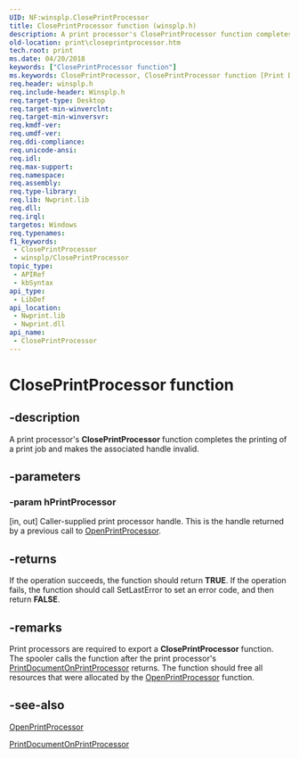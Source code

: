 ```yaml
---
UID: NF:winsplp.ClosePrintProcessor
title: ClosePrintProcessor function (winsplp.h)
description: A print processor's ClosePrintProcessor function completes the printing of a print job and makes the associated handle invalid.
old-location: print\closeprintprocessor.htm
tech.root: print
ms.date: 04/20/2018
keywords: ["ClosePrintProcessor function"]
ms.keywords: ClosePrintProcessor, ClosePrintProcessor function [Print Devices], print.closeprintprocessor, spoolfnc_f2e791a0-bfae-463c-a7ac-0e9f941ebe51.xml, winsplp/ClosePrintProcessor
req.header: winsplp.h
req.include-header: Winsplp.h
req.target-type: Desktop
req.target-min-winverclnt: 
req.target-min-winversvr: 
req.kmdf-ver: 
req.umdf-ver: 
req.ddi-compliance: 
req.unicode-ansi: 
req.idl: 
req.max-support: 
req.namespace: 
req.assembly: 
req.type-library: 
req.lib: Nwprint.lib
req.dll: 
req.irql: 
targetos: Windows
req.typenames: 
f1_keywords:
 - ClosePrintProcessor
 - winsplp/ClosePrintProcessor
topic_type:
 - APIRef
 - kbSyntax
api_type:
 - LibDef
api_location:
 - Nwprint.lib
 - Nwprint.dll
api_name:
 - ClosePrintProcessor
---
```


# ClosePrintProcessor function


## -description

A print processor's <b>ClosePrintProcessor</b> function completes the printing of a print job and makes the associated handle invalid.

## -parameters

### -param hPrintProcessor 

[in, out]
Caller-supplied print processor handle. This is the handle returned by a previous call to <a href="/windows-hardware/drivers/ddi/winsplp/nf-winsplp-openprintprocessor">OpenPrintProcessor</a>.

## -returns

If the operation succeeds, the function should return <b>TRUE</b>. If the operation fails, the function should call SetLastError to set an error code, and then return <b>FALSE</b>.

## -remarks

Print processors are required to export a <b>ClosePrintProcessor</b> function. The spooler calls the function after the print processor's <a href="/windows-hardware/drivers/ddi/winsplp/nf-winsplp-printdocumentonprintprocessor">PrintDocumentOnPrintProcessor</a> returns. The function should free all resources that were allocated by the <a href="/windows-hardware/drivers/ddi/winsplp/nf-winsplp-openprintprocessor">OpenPrintProcessor</a> function.

## -see-also

<a href="/windows-hardware/drivers/ddi/winsplp/nf-winsplp-openprintprocessor">OpenPrintProcessor</a>



<a href="/windows-hardware/drivers/ddi/winsplp/nf-winsplp-printdocumentonprintprocessor">PrintDocumentOnPrintProcessor</a>
